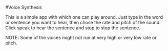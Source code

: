 #Voice Synthesis

This is a simple app with which one can play around. Just type in the word or sentence you want to hear, then chose the rate and pitch of the sound. Click speak to hear the sentence and stop to stop the sentence.

NOTE: Some of the voices might not run at very high or very low rate or pitch. 